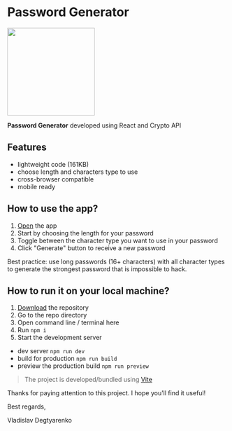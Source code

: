 # Password Generator
<img src="https://vladislavdegtyarenko.github.io/react-password-generator/assets/password.e901409f.svg" width="200px"/>

**Password Generator** developed using React and Crypto API

## Features

- lightweight code (161KB)
- choose length and characters type to use
- cross-browser compatible
- mobile ready


## How to use the app?

1. [Open](https://vladislavdegtyarenko.github.io/react-password-generator/) the app
2. Start by choosing the length for your password
3. Toggle between the character type you want to use in your password
5. Click "Generate" button to receive a new password

Best practice: use long passwords (16+ characters) with all character types to generate the strongest password that is impossible to hack.


## How to run it on your local machine?

1. [Download](https://github.com/VladislavDegtyarenko/react-password-generator/archive/refs/heads/main.zip) the repository
2. Go to the repo directory
3. Open command line / terminal here
4. Run `npm i`
5. Start the development server
  - dev server `npm run dev`
  - build for production `npm run build`
  - preview the production build `npm run preview`
  
> The project is developed/bundled using [Vite](https://vitejs.dev/)

Thanks for paying attention to this project. I hope you'll find it useful!

Best regards,

Vladislav Degtyarenko
